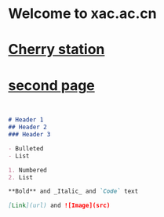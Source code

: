 # Welcome to xac.ac.cn
# [Cherry station](https://www.cherry.im)
# [second page](https://xac.ac.cn/second.md)



```markdown


# Header 1
## Header 2
### Header 3

- Bulleted
- List

1. Numbered
2. List

**Bold** and _Italic_ and `Code` text

[Link](url) and ![Image](src)
```

